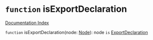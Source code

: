 # `function` isExportDeclaration

[Documentation Index](../README.md)

`function` isExportDeclaration(node: [Node](../private.interface.Node/README.md)): node `is` [ExportDeclaration](../private.interface.ExportDeclaration/README.md)